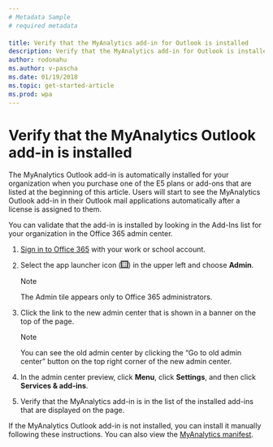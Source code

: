 ```yaml
---
# Metadata Sample
# required metadata

title: Verify that the MyAnalytics add-in for Outlook is installed
description: Verify that the MyAnalytics add-in for Outlook is installed
author: rodonahu
ms.author: v-pascha
ms.date: 01/19/2018
ms.topic: get-started-article
ms.prod: wpa
---
```


# Verify that the MyAnalytics Outlook add-in is installed

The MyAnalytics Outlook add-in is automatically installed for your organization when you purchase one of the E5 plans or add-ons that are listed at the beginning of this article. Users will start to see the MyAnalytics Outlook add-in in their Outlook mail applications automatically after a license is assigned to them.

You can validate that the add-in is installed by looking in the Add-Ins list for your organization in the Office 365 admin center.

1. [Sign in to Office 365](https://support.office.com/en-us/article/where-to-sign-in-to-office-365-for-business-e9eb7d51-5430-4929-91ab-6157c5a050b4?ui=en-US&rs=en-US&ad=US) with your work or school account.

2. Select the app launcher icon (<img src="../../Images/app-launcher-icon.png" width="3%" height="3%" alt="Office 365 app launcher icon">) in the upper left and choose **Admin**.

    > [!Note] 
    > The Admin tile appears only to Office 365 administrators. 

3. Click the link to the new admin center that is shown in a banner on the top of the page.

    > [!Note] 
    > You can see the old admin center by clicking the “Go to old admin center” button on the top right corner of the new admin center. 

4. In the admin center preview, click **Menu**, click **Settings**, and then click **Services & add-ins**.

5. Verify that the MyAnalytics add-in is in the list of the installed add-ins that are displayed on the page.

If the MyAnalytics Outlook add-in is not installed, you can install it manually following these instructions. You can also view the [MyAnalytics manifest](https://agave.o365weve.com/manifest/Delve%20Analytics%20Official%20.xml).